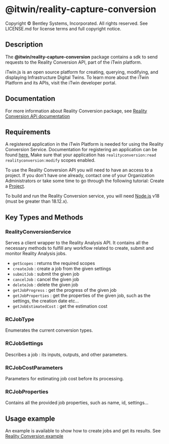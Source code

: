 # @itwin/reality-capture-conversion

Copyright © Bentley Systems, Incorporated. All rights reserved. See LICENSE.md for license terms and full copyright notice.

## Description

The **@itwin/reality-capture-conversion** package contains a sdk to send requests to the Reality Conversion API, part of the iTwin platform.

iTwin.js is an open source platform for creating, querying, modifying, and displaying Infrastructure Digital Twins. To learn more about the iTwin Platform and its APIs, visit the iTwin developer portal.

## Documentation

For more information about Reality Conversion package, see [Reality Conversion APi documentation](https://developer.bentley.com/apis/realityconversion/)

## Requirements

A registered application in the iTwin Platform is needed for using the Reality Conversion Service. Documentation for registering an application can be found [here.](https://developer.bentley.com/tutorials/register-and-modify-application/) Make sure that your application has `realityconversion:read realityconversion:modify` scopes enabled. 

To use the Reality Conversion API you will need to have an access to a project. If you don't have one already, contact one of your Organization Administrators or take some time to go through the following tutorial: Create a [Project](https://developer.bentley.com/tutorials/create-and-query-projects-guide).

To build and run the Reality Conversion service, you will need [Node.js](https://nodejs.org/en/) v18 (must be greater than 18.12.x).

## Key Types and Methods

### RealityConversionService

Serves a client wrapper to the Reality Analysis API. It contains all the necessary methods to fulfill any workflow related to create, submit and monitor Reality Analysis jobs.

- `getScopes` : returns the required scopes
- `createJob` : create a job from the given settings
- `submitJob` : submit the given job
- `cancelJob` : cancel the given job
- `deleteJob` : delete the given job
- `getJobProgress` : get the progress of the given job
- `getJobProperties` : get the properties of the given job, such as the settings, the creation date etc...
- `getJobEstimatedCost` : get the estimation cost

### RCJobType

Enumerates the current conversion types.

### RCJobSettings

Describes a job : its inputs, outputs, and other parameters.

### RCJobCostParameters

Parameters for estimating job cost before its processing.

### RCJobProperties

Contains all the provided job properties, such as name, id, settings...

## Usage example

An example is available to show how to create jobs and get its results. See [Reality Conversion example](./../../examples/code-samples/src/RealityConversion.ts)